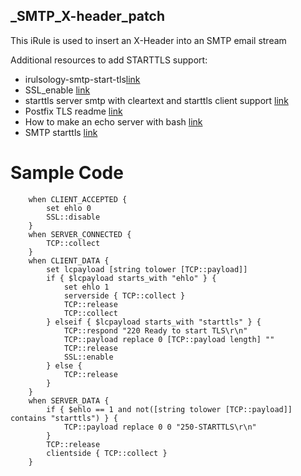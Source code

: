 ## _SMTP_X-header_patch
This iRule is used to insert an X-Header into an SMTP email stream


Additional resources to add STARTTLS support:
 * irulsology-smtp-start-tls[link](https://devcentral.f5.com/s/articles/iruleologyndashsmtp-start-tls)
 * SSL_enable [link](https://clouddocs.f5.com/api/irules/SSL__enable.html)
 * starttls server smtp with cleartext and starttls client support [link](https://devcentral.f5.com/s/articles/starttls-server-smtp-with-cleartext-and-starttls-client-support-1209)
 * Postfix TLS readme [link](http://www.postfix.org/TLS_README.html)
 * How to make an echo server with bash [link](https://stackoverflow.com/questions/8375860/how-to-make-an-echo-server-with-bash)
 * SMTP starttls [link](https://devcentral.f5.com/s/articles/smtpstarttls)

# Sample Code
```
    when CLIENT_ACCEPTED {
        set ehlo 0
        SSL::disable
    }
    when SERVER_CONNECTED {
        TCP::collect
    }
    when CLIENT_DATA {
        set lcpayload [string tolower [TCP::payload]]
        if { $lcpayload starts_with "ehlo" } {
            set ehlo 1
            serverside { TCP::collect }
            TCP::release
            TCP::collect
        } elseif { $lcpayload starts_with "starttls" } {
            TCP::respond "220 Ready to start TLS\r\n"
            TCP::payload replace 0 [TCP::payload length] ""
            TCP::release
            SSL::enable
        } else {
            TCP::release
        }
    }
    when SERVER_DATA {
        if { $ehlo == 1 and not([string tolower [TCP::payload]] contains "starttls") } {
            TCP::payload replace 0 0 "250-STARTTLS\r\n"
        }
        TCP::release
        clientside { TCP::collect }
    }
```

